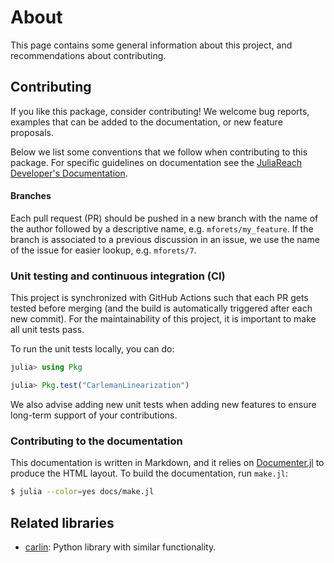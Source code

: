# About

This page contains some general information about this project, and recommendations about contributing.

## Contributing

If you like this package, consider contributing! We welcome bug reports,
examples that can be added to the documentation, or new feature proposals.

Below we list some conventions that we follow when contributing
to this package. For specific guidelines on documentation see the
[JuliaReach Developer's Documentation](https://github.com/JuliaReach/JuliaReachDevDocs).

#### Branches

Each pull request (PR) should be pushed in a new branch with the name of the author
followed by a descriptive name, e.g. `mforets/my_feature`. If the branch is associated
to a previous discussion in an issue, we use the name of the issue for easier
lookup, e.g. `mforets/7`.

### Unit testing and continuous integration (CI)

This project is synchronized with GitHub Actions such that each PR gets tested
before merging (and the build is automatically triggered after each new commit).
For the maintainability of this project, it is important to make all unit tests
pass.

To run the unit tests locally, you can do:

```julia
julia> using Pkg

julia> Pkg.test("CarlemanLinearization")
```

We also advise adding new unit tests when adding new features to ensure
long-term support of your contributions.

### Contributing to the documentation

This documentation is written in Markdown, and it relies on
[Documenter.jl](https://github.com/JuliaDocs/Documenter.jl) to produce the HTML
layout. To build the documentation, run `make.jl`:

```bash
$ julia --color=yes docs/make.jl
```

## Related libraries

- [carlin](https://github.com/mforets/carlin): Python library with similar functionality.
